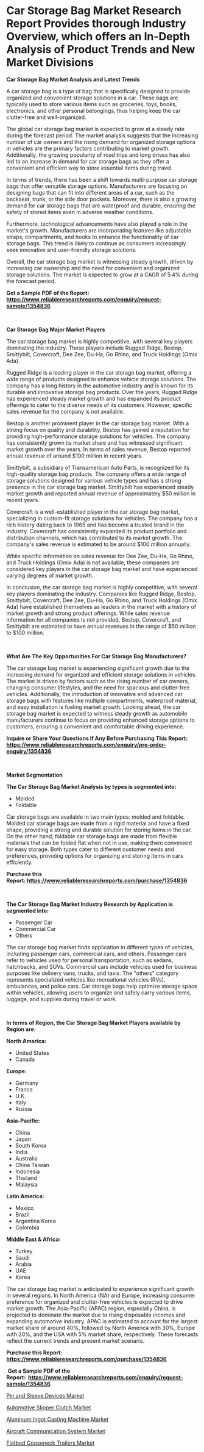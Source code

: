 <p><h1>Car Storage Bag Market Research Report Provides thorough Industry Overview, which offers an In-Depth Analysis of Product Trends and New Market Divisions</h1></p><p><strong>Car Storage Bag Market Analysis and Latest Trends</strong></p>
<p><p>A car storage bag is a type of bag that is specifically designed to provide organized and convenient storage solutions in a car. These bags are typically used to store various items such as groceries, toys, books, electronics, and other personal belongings, thus helping keep the car clutter-free and well-organized.</p><p>The global car storage bag market is expected to grow at a steady rate during the forecast period. The market analysis suggests that the increasing number of car owners and the rising demand for organized storage options in vehicles are the primary factors contributing to market growth. Additionally, the growing popularity of road trips and long drives has also led to an increase in demand for car storage bags as they offer a convenient and efficient way to store essential items during travel.</p><p>In terms of trends, there has been a shift towards multi-purpose car storage bags that offer versatile storage options. Manufacturers are focusing on designing bags that can fit into different areas of a car, such as the backseat, trunk, or the side door pockets. Moreover, there is also a growing demand for car storage bags that are waterproof and durable, ensuring the safety of stored items even in adverse weather conditions.</p><p>Furthermore, technological advancements have also played a role in the market's growth. Manufacturers are incorporating features like adjustable straps, compartments, and hooks to enhance the functionality of car storage bags. This trend is likely to continue as consumers increasingly seek innovative and user-friendly storage solutions.</p><p>Overall, the car storage bag market is witnessing steady growth, driven by increasing car ownership and the need for convenient and organized storage solutions. The market is expected to grow at a CAGR of 5.4% during the forecast period.</p></p>
<p><strong>Get a Sample PDF of the Report:&nbsp; <a href="https://www.reliableresearchreports.com/enquiry/request-sample/1354836">https://www.reliableresearchreports.com/enquiry/request-sample/1354836</a></strong></p>
<p>&nbsp;</p>
<p><strong>Car Storage Bag Major Market Players</strong></p>
<p><p>The car storage bag market is highly competitive, with several key players dominating the industry. These players include Rugged Ridge, Bestop, Smittybilt, Covercraft, Dee Zee, Du-Ha, Go Rhino, and Truck Holdings (Omix Ada).</p><p>Rugged Ridge is a leading player in the car storage bag market, offering a wide range of products designed to enhance vehicle storage solutions. The company has a long history in the automotive industry and is known for its durable and innovative storage bag products. Over the years, Rugged Ridge has experienced steady market growth and has expanded its product offerings to cater to the diverse needs of its customers. However, specific sales revenue for the company is not available.</p><p>Bestop is another prominent player in the car storage bag market. With a strong focus on quality and durability, Bestop has gained a reputation for providing high-performance storage solutions for vehicles. The company has consistently grown its market share and has witnessed significant market growth over the years. In terms of sales revenue, Bestop reported annual revenue of around $100 million in recent years.</p><p>Smittybilt, a subsidiary of Transamerican Auto Parts, is recognized for its high-quality storage bag products. The company offers a wide range of storage solutions designed for various vehicle types and has a strong presence in the car storage bag market. Smittybilt has experienced steady market growth and reported annual revenue of approximately $50 million in recent years.</p><p>Covercraft is a well-established player in the car storage bag market, specializing in custom-fit storage solutions for vehicles. The company has a rich history dating back to 1965 and has become a trusted brand in the industry. Covercraft has consistently expanded its product portfolio and distribution channels, which has contributed to its market growth. The company's sales revenue is estimated to be around $100 million annually.</p><p>While specific information on sales revenue for Dee Zee, Du-Ha, Go Rhino, and Truck Holdings (Omix Ada) is not available, these companies are considered key players in the car storage bag market and have experienced varying degrees of market growth.</p><p>In conclusion, the car storage bag market is highly competitive, with several key players dominating the industry. Companies like Rugged Ridge, Bestop, Smittybilt, Covercraft, Dee Zee, Du-Ha, Go Rhino, and Truck Holdings (Omix Ada) have established themselves as leaders in the market with a history of market growth and strong product offerings. While sales revenue information for all companies is not provided, Bestop, Covercraft, and Smittybilt are estimated to have annual revenues in the range of $50 million to $100 million.</p></p>
<p>&nbsp;</p>
<p><strong>What Are The Key Opportunities For Car Storage Bag Manufacturers?</strong></p>
<p><p>The car storage bag market is experiencing significant growth due to the increasing demand for organized and efficient storage solutions in vehicles. The market is driven by factors such as the rising number of car owners, changing consumer lifestyles, and the need for spacious and clutter-free vehicles. Additionally, the introduction of innovative and advanced car storage bags with features like multiple compartments, waterproof material, and easy installation is fueling market growth. Looking ahead, the car storage bag market is expected to witness steady growth as automobile manufacturers continue to focus on providing enhanced storage options to customers, ensuring a convenient and comfortable driving experience.</p></p>
<p><strong>Inquire or Share Your Questions If Any Before Purchasing This Report: <a href="https://www.reliableresearchreports.com/enquiry/pre-order-enquiry/1354836">https://www.reliableresearchreports.com/enquiry/pre-order-enquiry/1354836</a></strong></p>
<p>&nbsp;</p>
<p><strong>Market Segmentation</strong></p>
<p><strong>The Car Storage Bag Market Analysis by types is segmented into:</strong></p>
<p><ul><li>Molded</li><li>Foldable</li></ul></p>
<p><p>Car storage bags are available in two main types: molded and foldable. Molded car storage bags are made from a rigid material and have a fixed shape, providing a strong and durable solution for storing items in the car. On the other hand, foldable car storage bags are made from flexible materials that can be folded flat when not in use, making them convenient for easy storage. Both types cater to different customer needs and preferences, providing options for organizing and storing items in cars efficiently.</p></p>
<p><strong>Purchase this Report:&nbsp;<a href="https://www.reliableresearchreports.com/purchase/1354836">https://www.reliableresearchreports.com/purchase/1354836</a></strong></p>
<p>&nbsp;</p>
<p><strong>The Car Storage Bag Market Industry Research by Application is segmented into:</strong></p>
<p><ul><li>Passenger Car</li><li>Commercial Car</li><li>Others</li></ul></p>
<p><p>The car storage bag market finds application in different types of vehicles, including passenger cars, commercial cars, and others. Passenger cars refer to vehicles used for personal transportation, such as sedans, hatchbacks, and SUVs. Commercial cars include vehicles used for business purposes like delivery vans, trucks, and taxis. The "others" category represents specialized vehicles like recreational vehicles (RVs), ambulances, and police cars. Car storage bags help optimize storage space within vehicles, allowing users to organize and safely carry various items, luggage, and supplies during travel or work.</p></p>
<p>&nbsp;</p>
<p><strong>In terms of Region, the Car Storage Bag Market Players available by Region are:</strong></p>
<p>
    <p> <strong> North America: </strong>
        <ul>
            <li>United States</li>
            <li>Canada</li>
        </ul>
        </p> 
    <p> <strong> Europe: </strong>
        <ul>
            <li>Germany</li>
            <li>France</li>
            <li>U.K.</li>
            <li>Italy</li>
            <li>Russia</li>
        </ul>
        </p> 
    <p> <strong> Asia-Pacific: </strong>
        <ul>
            <li>China</li>
            <li>Japan</li>
            <li>South Korea</li>
            <li>India</li>
            <li>Australia</li>
            <li>China Taiwan</li>
            <li>Indonesia</li>
            <li>Thailand</li>
            <li>Malaysia</li>
        </ul>
        </p> 
    <p> <strong> Latin America: </strong>
        <ul>
            <li>Mexico</li>
            <li>Brazil</li>
            <li>Argentina Korea</li>
            <li>Colombia</li>
        </ul>
        </p> 
    <p> <strong> Middle East & Africa: </strong>
        <ul>
            <li>Turkey</li>
            <li>Saudi</li>
            <li>Arabia</li>
            <li>UAE</li>
            <li>Korea</li>
        </ul>
    </p>
    </p>
<p><p>The car storage bag market is anticipated to experience significant growth in several regions. In North America (NA) and Europe, increasing consumer preference for organized and clutter-free vehicles is expected to drive market growth. The Asia-Pacific (APAC) region, especially China, is projected to dominate the market due to rising disposable incomes and expanding automotive industry. APAC is estimated to account for the largest market share of around 40%, followed by North America with 30%, Europe with 20%, and the USA with 5% market share, respectively. These forecasts reflect the current trends and present market scenario.</p></p>
<p><strong>Purchase this Report: <a href="https://www.reliableresearchreports.com/purchase/1354836">https://www.reliableresearchreports.com/purchase/1354836</a></strong></p>
<p>&nbsp;<strong>Get a Sample PDF of the Report:&nbsp;&nbsp;<a href="https://www.reliableresearchreports.com/enquiry/request-sample/1354836">https://www.reliableresearchreports.com/enquiry/request-sample/1354836</a></strong></p>
<p><strong></strong></p>
<p><p><a href="https://medium.com/@altcoinartist/pin-and-sleeve-devices-market-trends-forecast-and-competitive-analysis-to-2030-46d1edaf3b77">Pin and Sleeve Devices Market</a></p><p><a href="https://github.com/lilstefpacute/Market-Research-Report-List-1/blob/main/automotive-slipper-clutch-market.md">Automotive Slipper Clutch Market</a></p><p><a href="https://www.linkedin.com/pulse/aluminum-ingot-casting-machine-market-size-2023-2030-xtvbe/">Aluminum Ingot Casting Machine Market</a></p><p><a href="https://medium.com/@orinsmitham1985/aircraft-communication-system-market-furnishes-information-on-market-share-market-trends-and-5a7f28808e35">Aircraft Communication System Market</a></p><p><a href="https://github.com/AKSHATREPORTPRIME/Market-Research-Report-List-1/blob/main/flatbed-gooseneck-trailers-market.md">Flatbed Gooseneck Trailers Market</a></p></p>